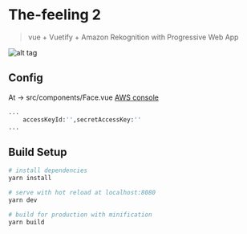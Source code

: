 # The-feeling 2

> vue + Vuetify + Amazon Rekognition with Progressive Web App

![alt tag](http://i.imgur.com/0uVqzSQ.png)

## Config

At -> src/components/Face.vue     [AWS console](https://console.aws.amazon.com)

``` bash
...
    accessKeyId:'',secretAccessKey:''
...

```

## Build Setup 

``` bash
# install dependencies
yarn install

# serve with hot reload at localhost:8080
yarn dev

# build for production with minification
yarn build


```

